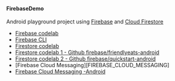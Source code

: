#### FirebaseDemo

Android playground project using [Firebase](https://firebase.google.com)
and [Cloud Firestore](https://firebase.google.com/docs/firestore)

- [Firebase codelab][FIREBASE_CODELAB]
- [Firebase CLI][FIREBASE_CLI]
- [Firestore codelab][FIRESTORE_CODELAB]
- [Firestore codelab 1  - Github firebase/friendlyeats-android][GITHUB_FIRESTORE_1]
- [Firestore codelab 2  - Github firebase/quickstart-android][GITHUB_FIRESTORE_2]
- [Firebase Cloud Messaging][FIREBASE_CLOUD_MESSAGING]
- [Firebase Cloud Messaging -Android][FIREBASE_CLOUD_MESSAGING_ANDROID]


[FIREBASE_CODELAB]: https://firebase.google.com/codelabs/firebase-android#0
[FIREBASE_CLI]: https://firebase.google.com/docs/cli

[FIRESTORE_CODELAB]: https://firebase.google.com/codelabs/firestore-android#0
[GITHUB_FIRESTORE_1]: https://github.com/firebase/friendlyeats-android
[GITHUB_FIRESTORE_2]: https://github.com/firebase/quickstart-android
[FIREBASE_CLOUD MESSAGING]: https://firebase.google.com/docs/cloud-messaging/
[FIREBASE_CLOUD_MESSAGING_ANDROID]: https://firebase.google.com/docs/cloud-messaging/android/client
